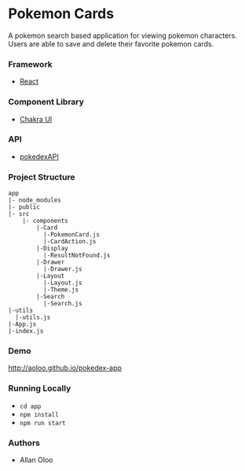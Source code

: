# Pokemon Cards

A pokemon search based application for viewing pokemon characters. Users are able to save and delete their favorite pokemon cards.

### Framework

- [React](https://reactjs.org/)

### Component Library

- [Chakra UI](https://chakra-ui.com/)

### API

- [pokedexAPI](https://pokeapi.co/)

### Project Structure

    app
    |- node_modules
    |- public
    |- src
        |- components
            |-Card
              |-PokemonCard.js
              |-CardAction.js
            |-Display
              |-ResultNotFound.js
            |-Drawer
              |-Drawer.js
            |-Layout
              |-Layout.js
              |-Theme.js
            |-Search
              |-Search.js
    |-utils
      |-utils.js
    |-App.js
    |-index.js

### Demo
http://aoloo.github.io/pokedex-app

### Running Locally

- `cd app`
- `npm install`
- `npm run start`

### Authors

- Allan Oloo
